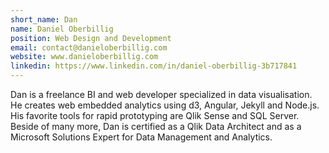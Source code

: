 ```yaml
---
short_name: Dan
name: Daniel Oberbillig
position: Web Design and Development 
email: contact@danieloberbillig.com
website: www.danieloberbillig.com
linkedin: https://www.linkedin.com/in/daniel-oberbillig-3b717841
---
```


Dan is a freelance BI and web developer specialized in data visualisation.
He creates web embedded analytics using d3, Angular, Jekyll and Node.js.
His favorite tools for rapid prototyping are Qlik Sense and SQL Server.
Beside of many more, Dan is certified as a Qlik Data Architect and as a Microsoft Solutions Expert for Data Management and Analytics.